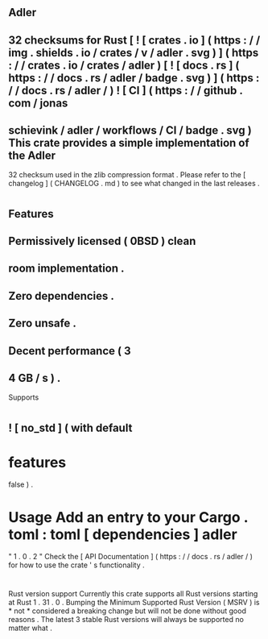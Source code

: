 #
Adler
-
32
checksums
for
Rust
[
!
[
crates
.
io
]
(
https
:
/
/
img
.
shields
.
io
/
crates
/
v
/
adler
.
svg
)
]
(
https
:
/
/
crates
.
io
/
crates
/
adler
)
[
!
[
docs
.
rs
]
(
https
:
/
/
docs
.
rs
/
adler
/
badge
.
svg
)
]
(
https
:
/
/
docs
.
rs
/
adler
/
)
!
[
CI
]
(
https
:
/
/
github
.
com
/
jonas
-
schievink
/
adler
/
workflows
/
CI
/
badge
.
svg
)
This
crate
provides
a
simple
implementation
of
the
Adler
-
32
checksum
used
in
the
zlib
compression
format
.
Please
refer
to
the
[
changelog
]
(
CHANGELOG
.
md
)
to
see
what
changed
in
the
last
releases
.
#
#
Features
-
Permissively
licensed
(
0BSD
)
clean
-
room
implementation
.
-
Zero
dependencies
.
-
Zero
unsafe
.
-
Decent
performance
(
3
-
4
GB
/
s
)
.
-
Supports
#
!
[
no_std
]
(
with
default
-
features
=
false
)
.
#
#
Usage
Add
an
entry
to
your
Cargo
.
toml
:
toml
[
dependencies
]
adler
=
"
1
.
0
.
2
"
Check
the
[
API
Documentation
]
(
https
:
/
/
docs
.
rs
/
adler
/
)
for
how
to
use
the
crate
'
s
functionality
.
#
#
Rust
version
support
Currently
this
crate
supports
all
Rust
versions
starting
at
Rust
1
.
31
.
0
.
Bumping
the
Minimum
Supported
Rust
Version
(
MSRV
)
is
*
not
*
considered
a
breaking
change
but
will
not
be
done
without
good
reasons
.
The
latest
3
stable
Rust
versions
will
always
be
supported
no
matter
what
.
